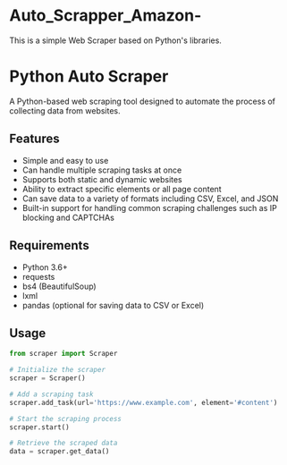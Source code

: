 # Auto_Scrapper_Amazon-
This is a simple Web Scraper based on Python's libraries.


# Python Auto Scraper
A Python-based web scraping tool designed to automate the process of collecting data from websites.

## Features
- Simple and easy to use
- Can handle multiple scraping tasks at once
- Supports both static and dynamic websites
- Ability to extract specific elements or all page content
- Can save data to a variety of formats including CSV, Excel, and JSON
- Built-in support for handling common scraping challenges such as IP blocking and CAPTCHAs

## Requirements
- Python 3.6+
- requests
- bs4 (BeautifulSoup)
- lxml
- pandas (optional for saving data to CSV or Excel)

## Usage
```python
from scraper import Scraper

# Initialize the scraper
scraper = Scraper()

# Add a scraping task
scraper.add_task(url='https://www.example.com', element='#content')

# Start the scraping process
scraper.start()

# Retrieve the scraped data
data = scraper.get_data()

